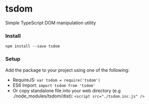 # tsdom
Simple TypeScript DOM manipulation utility
### Install
`npm install --save tsdom`
### Setup
Add the package to your project using one of the following:
- RequireJS:  `var tsdom = require('tsdom')`
- ES6 Import: `import tsdom from 'tsdom'`
- Or copy standalone file into your web directory (e.g ./node_modules/tsdom/dist): `<script src="./tsdom.inc.js" />`
